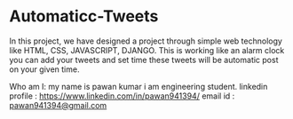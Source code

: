 # Automaticc-Tweets
In this project, we have designed a project through simple web technology like HTML, CSS, JAVASCRIPT, DJANGO. This is working like an alarm clock you can add your tweets and set time these tweets will be automatic post on your given time.

Who am I:
          my name is pawan kumar i am engineering student. linkedin profile : https://www.linkedin.com/in/pawan941394/ email id : pawan941394@gmail.com
